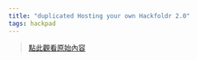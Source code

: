 ```yaml
---
title: "duplicated Hosting your own Hackfoldr 2.0"
tags: hackpad
---
```


> [點此觀看原始內容](https://g0v.hackpad.tw/Hackfoldr-2.0-toturial-en)


